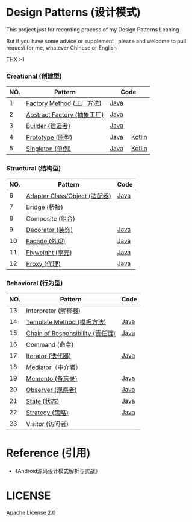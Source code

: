 # Design Patterns (设计模式)

This project just for recording process of my Design Patterns Leaning

But if you have some advice or supplement , please and welcome to pull request for me, whatever Chinese or English

THX :-)

### Creational (创建型)

NO. |         Pattern         | Code
----|-------------------------|-----
 1  | [Factory Method (工厂方法)](https://github.com/InnoFang/DesignPatterns/tree/master/src/io/innofang/factory_method) | [Java](https://github.com/InnoFang/DesignPatterns/tree/master/src/io/innofang/factory_method/example)
2   | [Abstract Factory (抽象工厂)](https://github.com/InnoFang/DesignPatterns/tree/master/src/io/innofang/abstract_factory)|[Java](https://github.com/InnoFang/DesignPatterns/tree/master/src/io/innofang/abstract_factory/example)
3   | [Builder (建造者)](https://github.com/InnoFang/DesignPatterns/tree/master/src/io/innofang/builder)|[Java](https://github.com/InnoFang/DesignPatterns/tree/master/src/io/innofang/builder/example)
4   | [Prototype (原型)](https://github.com/InnoFang/DesignPatterns/tree/master/src/io/innofang/prototype)|[Java](https://github.com/InnoFang/DesignPatterns/tree/master/src/io/innofang/prototype/example/java) &nbsp;&nbsp;&nbsp; [Kotlin](https://github.com/InnoFang/DesignPatterns/tree/master/src/io/innofang/prototype/example/kotlin)
5   | [Singleton (单例)](https://github.com/InnoFang/DesignPatterns/tree/master/src/io/innofang/singleton)|[Java](https://github.com/InnoFang/DesignPatterns/tree/master/src/io/innofang/singleton/example/java) &nbsp;&nbsp;&nbsp; [Kotlin](https://github.com/InnoFang/DesignPatterns/tree/master/src/io/innofang/singleton/example/kotlin)


### Structural (结构型)

NO. |         Pattern         | Code
----|-------------------------|-----
6   | [Adapter Class/Object (适配器)](https://github.com/InnoFang/DesignPatterns/tree/master/src/io/innofang/adapter) | [Java](https://github.com/InnoFang/DesignPatterns/tree/master/src/io/innofang/adapter/example)
7   | Bridge (桥接)           | &nbsp;
8   | Composite (组合)         | &nbsp;
9   | [Decorator (装饰)](https://github.com/InnoFang/DesignPatterns/tree/master/src/io/innofang/decorator) | [Java](https://github.com/InnoFang/DesignPatterns/tree/master/src/io/innofang/decorator/example)
10  | [Facade (外观)](https://github.com/InnoFang/DesignPatterns/tree/master/src/io/innofang/facade) | [Java](https://github.com/InnoFang/DesignPatterns/tree/master/src/io/innofang/facade/example)
11  | [Flyweight (享元)](https://github.com/InnoFang/DesignPatterns/tree/master/src/io/innofang/flyweight) | [Java](https://github.com/InnoFang/DesignPatterns/tree/master/src/io/innofang/flyweight/example)
12  | [Proxy (代理)](https://github.com/InnoFang/DesignPatterns/tree/master/src/io/innofang/proxy) | [Java](https://github.com/InnoFang/DesignPatterns/tree/master/src/io/innofang/proxy/example)

### Behavioral (行为型)

NO. |         Pattern         | Code
----|-------------------------|-----
13  | Interpreter (解释器) |  &nbsp;
14  | [Template Method (模板方法)](https://github.com/InnoFang/DesignPatterns/tree/master/src/io/innofang/template_method) | [Java](https://github.com/InnoFang/DesignPatterns/tree/master/src/io/innofang/template_method/example)
15  | [Chain of Responsibility (责任链)](https://github.com/InnoFang/DesignPatterns/tree/master/src/io/innofang/chain_of_responsibility) | [Java](https://github.com/InnoFang/DesignPatterns/tree/master/src/io/innofang/chain_of_responsibility/example)
16  | Command (命令) | &nbsp;
17  | [Iterator (迭代器)](https://github.com/InnoFang/DesignPatterns/tree/master/src/io/innofang/iterator) | [Java](https://github.com/InnoFang/DesignPatterns/tree/master/src/io/innofang/iterator/example)
18  | Mediator（中介者） | &nbsp;
19  | [Memento (备忘录)](https://github.com/InnoFang/DesignPatterns/tree/master/src/io/innofang/memento) | [Java](https://github.com/InnoFang/DesignPatterns/tree/master/src/io/innofang/memento/example)
20  | [Observer (观察者)](https://github.com/InnoFang/DesignPatterns/tree/master/src/io/innofang/observer) | [Java](https://github.com/InnoFang/DesignPatterns/tree/master/src/io/innofang/observer/example)
21  | [State (状态)](https://github.com/InnoFang/DesignPatterns/tree/master/src/io/innofang/state) | [Java](https://github.com/InnoFang/DesignPatterns/tree/master/src/io/innofang/state/example)
22  | [Strategy (策略)](https://github.com/InnoFang/DesignPatterns/tree/master/src/io/innofang/strategy) | [Java](https://github.com/InnoFang/DesignPatterns/tree/master/src/io/innofang/strategy/example)
23  | Visitor (访问者) | &nbsp;

# Reference (引用)

 + 《Android源码设计模式解析与实战》

# LICENSE

   [Apache License 2.0](https://github.com/InnoFang/DesignPatterns/blob/master/LICENSE)
